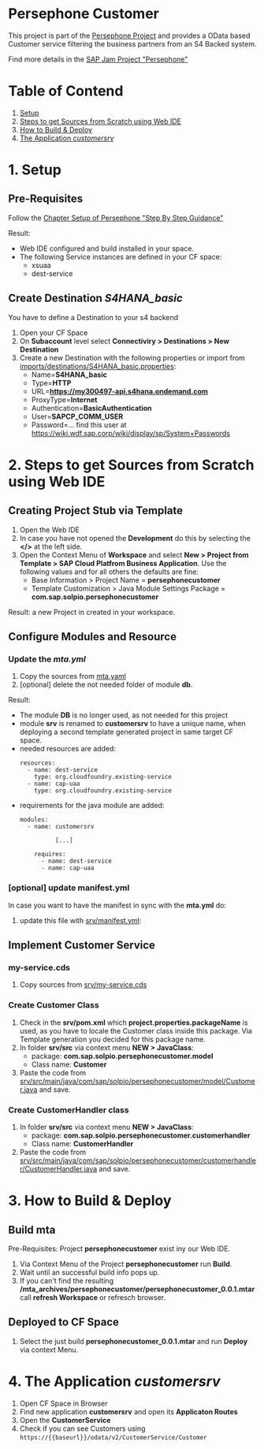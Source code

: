 # Persephone Customer

This project is part of the [Persephone Project](https://github.wdf.sap.corp/SolutionPioneering/persephone) and provides a OData based Customer service 
filtering the business partners from an S4 Backed system. 

Find more details in the [SAP Jam Project "Persephone"](https://jam4.sapjam.com/groups/O1GnGq1JBbvajL09zJKI1V/overview_page/PUP3uP5Unsv1GlGiwZEU2j)

# Table of Contend

1. [Setup](#1-setup)
2. [Steps to get Sources from Scratch using Web IDE](#2-steps-to-get-sources-from-scratch-using-web-ide)
3. [How to Build & Deploy](#3-how-to-build--deploy)
4. [The Application *customersrv*](#4-the-application-customersrv)

# 1. Setup


##  Pre-Requisites
Follow the [Chapter Setup of Persephone "Step By Step Guidance"](https://github.wdf.sap.corp/SolutionPioneering/persephone/blob/master/StepByStepGuidance.md#1-setup)

Result: 
* Web IDE configured and build installed in your space. 
* The following Service instances are defined in your CF space:
    * xsuaa
	* dest-service

## Create Destination *S4HANA_basic*

You have to define a Destination to your s4 backend

1. Open your CF Space
2. On **Subaccount** level select **Connectiviry > Destinations > New Destination** 
3. Create a new Destination with the following properties or import from [imports/destinations/S4HANA_basic.properties](imports/destinations/S4HANA_basic.properties):
   * Name=**S4HANA_basic**
   * Type=**HTTP**
   * URL=**https://my300497-api.s4hana.ondemand.com**
   * ProxyType=**Internet**
   * Authentication=**BasicAuthentication**
   * User=**SAPCP_COMM_USER**
   * Password=... find this user at https://wiki.wdf.sap.corp/wiki/display/sp/System+Passwords
   

# 2. Steps to get Sources from Scratch using Web IDE 

## Creating Project Stub via Template

1. Open the Web IDE
2. In case you have not opened the **Development** do this by selecting the **</>** at the left side.
3. Open the Context Menu of **Workspace** and select
   **New > Project from Template > SAP Cloud Platfrom Business Application**.
   Use the following values and for all others the defaults are fine: 
   * Base Information > Project Name = **persephonecustomer**
   * Template Customization > Java Module Settings Package = **com.sap.solpio.persephonecustomer**

Result: a new Project in created in your workspace.
   
## Configure Modules and Resource

### Update the *mta.yml*

1. Copy the sources from [mta.yaml](mta.yaml)
2. [optional] delete the not needed folder of module **db**.

Result: 
* The module **DB** is no longer used, as not needed for this project
* module **srv** is renamed to **customersrv** to have a unique name, when deploying a second 
  template generated project in same target CF space.
* needed resources are added:
   ```
   resources:
     - name: dest-service
       type: org.cloudfoundry.existing-service
     - name: cap-uaa
       type: org.cloudfoundry.existing-service	   
   ```
* requirements for the java module are added: 
   ```
   modules:
     - name: customersrv
	 
             [...]
			 
       requires:
         - name: dest-service
         - name: cap-uaa
	```


###	[optional] update manifest.yml

In case you want to have the manifest in sync with the **mta.yml**  do:

1. update this file with [srv/manifest.yml](srv/manifest.yml):


## Implement Customer Service

### my-service.cds

1. Copy sources from [srv/my-service.cds](srv/my-service.cds)

### Create Customer Class 

1. Check in the **srv/pom.xml** which **project.properties.packageName** is used, 
   as you have to locale the Customer class inside this package. 
   Via Template generation you decided for this package name. 
2. In folder **srv/src** via context menu **NEW > JavaClass**:
   * package:  **com.sap.solpio.persephonecustomer.model**
   * Class name: **Customer** 
3. Paste the code from [srv/src/main/java/com/sap/solpio/persephonecustomer/model/Customer.java](srv/src/main/java/com/sap/solpio/persephonecustomer/model/Customer.java) and save.

### Create CustomerHandler class

1. In folder **srv/src** via context menu **NEW > JavaClass**:
   * package:  **com.sap.solpio.persephonecustomer.customerhandler**
   * Class name: **CustomerHandler** 
2. Paste the code from [srv/src/main/java/com/sap/solpio/persephonecustomer/customerhandler/CustomerHandler.java](srv/src/main/java/com/sap/solpio/persephonecustomer/customerhandler/CustomerHandler.java) and save.

# 3. How to Build & Deploy

## Build mta

Pre-Requisites: Project **persephonecustomer** exist iny our Web IDE.

1. Via Context Menu of the Project **persephonecustomer** run **Build**. 
2. Wait until an successful build info pops up.
3. If you can't find the resulting **/mta_archives/persephonecustomer/persephonecustomer_0.0.1.mtar**
   call **refresh Workspace** or refresch browser. 

## Deployed to CF Space

1. Select the just build **persephonecustomer_0.0.1.mtar** and run **Deploy** via context Menu. 
   
# 4. The Application *customersrv*

1. Open CF Space in Browser
2. Find new application **customersrv**  and open its **Applicaton Routes**
3. Open the **CustomerService**
4. Check if you can see Customers using  `https://{{baseurl}}/odata/v2/CustomerService/Customer`

